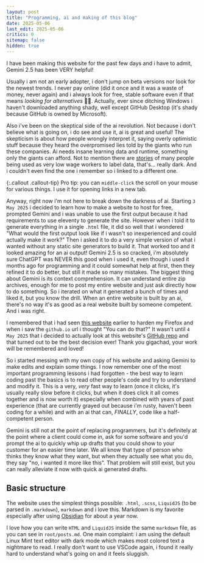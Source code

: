 ```yaml
---
layout: post
title: "Programming, ai and making of this blog"
date: 2025-05-06
last_edit: 2025-05-06
critics: 0
sitemap: false
hidden: true
---
```


I have been making this website for the past few days and i have to admit, Gemini 2.5 has been VERY helpful!

Usually i am not an early adopter, i don't jump on beta versions nor look for the newest trends. I never pay online (did it once and it was a waste of money, never again) and i always look for free, stable software even if that means *looking for alternatives* 🏴‍☠️. Actually, ever since ditching Windows i haven't downloaded anything shady, well except GitHub Desktop (it's shady because GitHub is owned by Microsoft).

Also i've been on the skeptical side of the ai revolution. Not because i don't believe what is going on, i do see and use it, ai is great and useful! The skepticism is about how people wrongly interpret it, saying overly optimistic stuff because they heard the overpromised lies told by the giants who run these companies. Ai needs insane learning data and runtime, something only the giants can afford. Not to mention there are [stories](https://world.edu/long-hours-and-low-wages-the-human-labour-powering-ais-development/) of many people being used as very low wage workers to label data, that's... really dark. And i couldn't even find the one i remember so i linked to a different one.

{:.callout .callout-tip}
Pro tip: you can `middle-click` the scroll on your mouse for various things. I use it for opening links in a new tab.

Anyway, right now i'm not here to break down the darkness of ai. Starting `3 May 2025` i decided to learn how to make a website to host for free, prompted Gemini and i was unable to use the first output because it had requirements to use eleventy to generate the site. However when i told it to generate everything in a single `.html` file, it did so well that i wondered "What would the first output look like if i wasn't so inexperienced and could actually make it work?" Then i asked it to do a very simple version of what i wanted without any static site generators to build it. That worked too and it looked amazing for an ai output! Gemini 2.5 is so cracked, i'm absolutely sure ChatGPT was NEVER this good when i used it, even though i used it months ago for programming and it could somewhat help at first, then they refined it to do better, but still it made so many mistakes. The biggest thing about Gemini is its context comprehension. It can understand entire zip archives, enough for me to post my entire website and just ask directly how to do something. So i iterated on what it generated a bunch of times and liked it, but you know the drill. When an entire website is built by an ai, there's no way it's as good as a real website built by someone competent. And i was right.

I remembered that i had seen [this website](https://brainfucksec.github.io/) earlier to harden my Firefox and when i saw the `github.io` url i thought "You can do that?" It wasn't until `4 May 2025` that i decided to actually look at this website's [GitHub repo](https://github.com/brainfucksec/brainfucksec.github.io) and that turned out to be the best decision ever! Thank you gigachad, your work will be remembered and loved!

So i started messing with my own copy of his website and asking Gemini to make edits and explain some things. I now remember one of the most important programming lessons i had forgotten - the best way to learn coding past the basics is to read other people's code and try to understand and modify it. This is a very, *very* fast way to learn (once it clicks, it's usually really slow before it clicks, but when it does click it all comes together and is now worth it) especially when combined with years of past experience (that are currently grayed out because i'm rusty, haven't been coding for a while) and with an ai that can, *FINALLY*, code like a half-competent person.

Gemini is still not at the point of replacing programmers, but it's definitely at the point where a client could come in, ask for some software and you'd prompt the ai to quickly whip up drafts that you could show to your customer for an easier time later. We all know that type of person who thinks they know what they want, but when they actually see what you do, they say "no, i wanted it more like this". That problem will still exist, but you can really alleviate it now with quick ai generated drafts.

## Basic structure
The website uses the simplest things possible: `.html`, `.scss`, `LiquidJS` (to be parsed in `.markdown`), `markdown` and i love this. Markdown is my favorite especially after using [Obsidian](https://obsidian.md/) for about a year now.

I love how you can write `HTML` and `LiquidJS` inside the same `markdown` file, as you can see in `root/posts.md`. One main complaint: i am using the default Linux Mint text editor with dark mode which makes most colored text a nightmare to read. I really don't want to use VSCode again, i found it really hard to understand what's going on and it feels sluggish.
